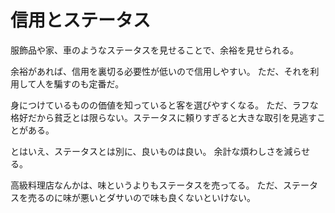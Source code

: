 # 信用とステータス

服飾品や家、車のようなステータスを見せることで、余裕を見せられる。

余裕があれば、信用を裏切る必要性が低いので信用しやすい。
ただ、それを利用して人を騙すのも定番だ。

身につけているものの価値を知っていると客を選びやすくなる。
ただ、ラフな格好だから貧乏とは限らない。ステータスに頼りすぎると大きな取引を見逃すことがある。

とはいえ、ステータスとは別に、良いものは良い。
余計な煩わしさを減らせる。

高級料理店なんかは、味というよりもステータスを売ってる。
ただ、ステータスを売るのに味が悪いとダサいので味も良くないといけない。
